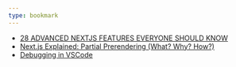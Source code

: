 ```yaml
---
type: bookmark
---
```


- [28 ADVANCED NEXTJS FEATURES EVERYONE SHOULD KNOW](https://codedrivendevelopment.com/posts/rarely-known-nextjs-features)
- [Next.js Explained: Partial Prerendering (What? Why? How?)](https://www.youtube.com/watch?app=desktop&v=MTcPrTIBkpA&ck_subscriber_id=1095221753)
- [Debugging in VSCode](https://nextjs.org/docs/pages/building-your-application/configuring/debugging)
